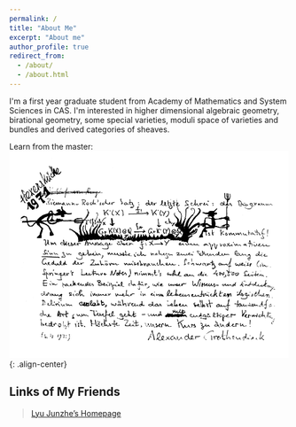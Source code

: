 ```yaml
---
permalink: /
title: "About Me"
excerpt: "About me"
author_profile: true
redirect_from: 
  - /about/
  - /about.html
---
```

I'm a first year graduate student from Academy of Mathematics and System Sciences in CAS. I'm interested in higher dimensional algebraic geometry, birational geometry, some special varieties, moduli space of varieties and bundles and derived categories of sheaves.

Learn from the master:
![placeholder](/images/grr.png){: .align-center}


## Links of My Friends
> [Lyu Junzhe’s Homepage](https://taiataiat.github.io/)
